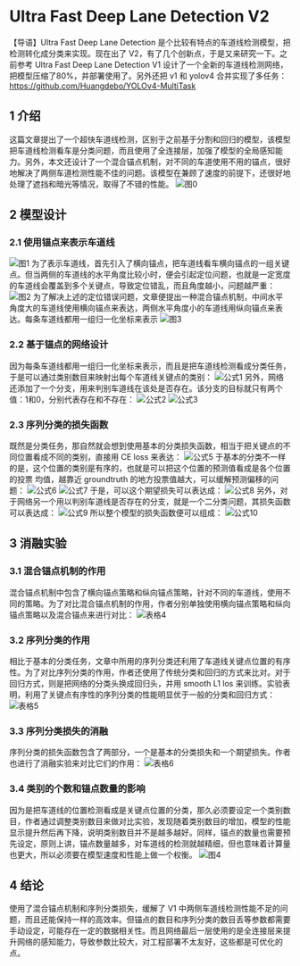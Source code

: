 ﻿#  Ultra Fast Deep Lane Detection V2
【导语】Ultra Fast Deep Lane Detection 是个比较有特点的车道线检测模型，把检测转化成分类来实现。现在出了 V2，有了几个创新点，于是又来研究一下。之前参考 Ultra Fast Deep Lane Detection V1 设计了一个全新的车道线检测网络，把模型压缩了80%，并部署使用了。另外还把 v1 和 yolov4 合并实现了多任务：https://github.com/Huangdebo/YOLOv4-MultiTask
## 1 介绍
这篇文章提出了一个超快车道线检测，区别于之前基于分割和回归的模型，该模型把车道线检测看车是分类问题，而且使用了全连接层，加强了模型的全局感知能力。另外，本文还设计了一个混合锚点机制，对不同的车道使用不用的锚点，很好地解决了两侧车道检测性能不佳的问题。该模型在兼顾了速度的前提下，还很好地处理了遮挡和暗光等情况，取得了不错的性能。
![图0](https://img-blog.csdnimg.cn/e5df77727f9f40c59eac91605e97a704.png#pic_center)
## 2 模型设计
### 2.1 使用锚点来表示车道线
![图1](https://img-blog.csdnimg.cn/6a50b9f8aa87414b900ba3040cb4404a.png#pic_center)
为了表示车道线，首先引入了横向锚点，把车道线看车横向锚点的一组关键点。但当两侧的车道线的水平角度比较小时，便会引起定位问题，也就是一定宽度的车道线会覆盖到多个关键点，导致定位错乱，而且角度越小，问题越严重：
![图2](https://img-blog.csdnimg.cn/99e6b6d2812d47e595255c50aa15a9da.png#pic_center)
为了解决上述的定位错误问题，文章便提出一种混合锚点机制，中间水平角度大的车道线使用横向锚点来表达，两侧水平角度小的车道线用纵向锚点来表达。每条车道线都用一组归一化坐标来表示
![图3](https://img-blog.csdnimg.cn/78a093828c964f93a353601a8614fd3e.png#pic_center)
### 2.2 基于锚点的网络设计
因为每条车道线都用一组归一化坐标来表示，而且是把车道线检测看成分类任务，于是可以通过类别数目来映射出每个车道线关键点的类别：
![公式1](https://img-blog.csdnimg.cn/16231765146545dea3290edfee2939cb.png#pic_center)
另外，网络还添加了一个分支，用来判别车道线在该处是否存在。该分支的目标就只有两个值：1和0，分别代表存在和不存在：
![公式2](https://img-blog.csdnimg.cn/4e40cc21b6d64ff5ade34ffe4bd6ce23.png#pic_center)
![公式3](https://img-blog.csdnimg.cn/46ff826f0839459db22557e53757d9e8.png#pic_center)
### 2.3 序列分类的损失函数
既然是分类任务，那自然就会想到使用基本的分类损失函数，相当于把关键点的不同位置看成不同的类别，直接用 CE loss 来表达：
![公式5](https://img-blog.csdnimg.cn/36f161c3855e4cbe89406e6e92264027.png#pic_center)
于基本的分类不一样的是，这个位置的类别是有序的，也就是可以把这个位置的预测值看成是各个位置的投票 均值，越靠近 groundtruth 的地方投票值越大，可以缓解预测偏移的问题：
![公式6](https://img-blog.csdnimg.cn/0421f713645b415e9b682868bd20a396.png#pic_center)
![公式7](https://img-blog.csdnimg.cn/5d5ca4518cfa4f0a90a0cbd9568ee227.png#pic_center)
于是，可以这个期望损失可以表达成：
![公式8](https://img-blog.csdnimg.cn/7b233dcea41e40a78df5a7c95f29c6a7.png#pic_center)
另外，对于网络另一个用以判别车道线是否存在的分支，就是一个二分类问题，其损失函数可以表达成：
![公式9](https://img-blog.csdnimg.cn/f1c6574bcee54258904e4ca91de69d5d.png#pic_center)
所以整个模型的损失函数便可以组成：
![公式10](https://img-blog.csdnimg.cn/121f837b4f624657880c2968b0c20f35.png#pic_center)
## 3  消融实验
### 3.1 混合锚点机制的作用
混合锚点机制中包含了横向锚点策略和纵向锚点策略，针对不同的车道线，使用不同的策略。为了对比混合锚点机制的作用，作者分别单独使用横向锚点策略和纵向锚点策略以及混合锚点来进行对比：
![表格4](https://img-blog.csdnimg.cn/3f67f74552f942fab278f08c83d54fb0.png#pic_center)
### 3.2 序列分类的作用
相比于基本的分类任务，文章中所用的序列分类还利用了车道线关键点位置的有序性。为了对比序列分类的作用，作者还使用了传统分类和回归的方式来比对。对于回归方式，则是把网络的分类头换成回归头，并用 smooth L1 los 来训练。实验表明，利用了关键点有序性的序列分类的性能明显优于一般的分类和回归方式：
![表格5](https://img-blog.csdnimg.cn/59f994263c8a426eb976002ce6aecff8.png#pic_center)
### 3.3 序列分类损失的消融
序列分类的损失函数包含了两部分，一个是基本的分类损失和一个期望损失。作者也进行了消融实验来对比它们的作用：
![表格6](https://img-blog.csdnimg.cn/c874b7f649324127a6509d785772dc6f.png#pic_center)
### 3.4 类别的个数和锚点数量的影响
因为是把车道线的位置检测看成是关键点位置的分类，那久必须要设定一个类别数目，作者通过调整类别数目来做对比实验，发现随着类别数目的增加，模型的性能显示提升然后再下降，说明类别数目并不是越多越好。同样，锚点的数量也需要预先设定，原则上讲，锚点数量越多，对车道线的检测就越精细，但也意味着计算量也更大，所以必须要在模型速度和性能上做一个权衡。
![图4](https://img-blog.csdnimg.cn/47b768fd7fe34760886693569da70f47.png#pic_center)
## 4 结论
 使用了混合锚点机制和序列分类损失，缓解了 V1 中两侧车道线检测性能不足的问题，而且还能保持一样的高效率。但锚点的数目和序列分类的数目丢等参数都需要手动设定，可能存在一定的数据相关性。而且网络最后一层使用的是全连接层来提升网络的感知能力，导致参数比较大，对工程部署不太友好，这些都是可优化的点。



